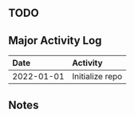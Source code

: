 ## TODO

## Major Activity Log

|Date|Activity|
|:-|:------------|
|2022-01-01|Initialize repo|

## Notes
